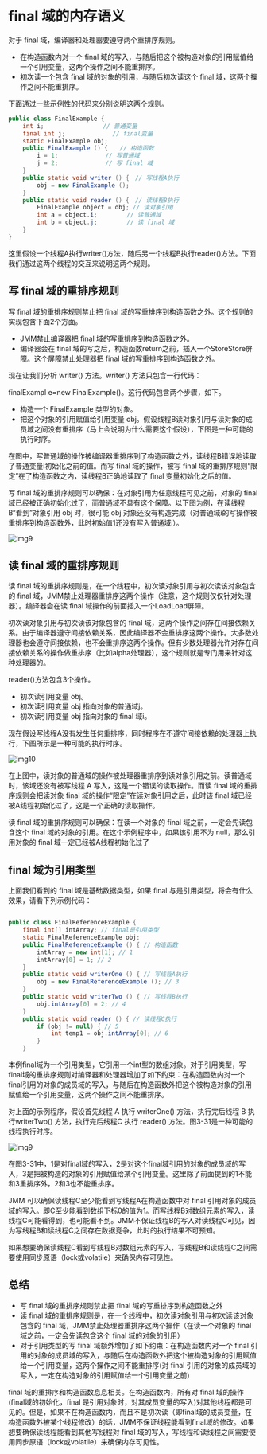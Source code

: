 # final 域的内存语义

对于 final 域，编译器和处理器要遵守两个重排序规则。

- 在构造函数内对一个 final 域的写入，与随后把这个被构造对象的引用赋值给一个引用变量，这两个操作之间不能重排序。
- 初次读一个包含 final 域的对象的引用，与随后初次读这个 final 域，这两个操作之间不能重排序。

下面通过一些示例性的代码来分别说明这两个规则。

```java
public class FinalExample {
    int i;　　　　　　　　　　// 普通变量
    final int j;　　　　　　　　// final变量
    static FinalExample obj;
    public FinalExample () {　　// 构造函数
        i = 1;　　　　　　　　// 写普通域
        j = 2;　　　　　　　　// 写 final 域
    }
    public static void writer () {　// 写线程A执行
        obj = new FinalExample ();
    }
    public static void reader () {　// 读线程B执行
        FinalExample object = obj; // 读对象引用
        int a = object.i;　　　　　// 读普通域
        int b = object.j;　　　　　// 读 final 域
    }
}
```

这里假设一个线程A执行writer()方法，随后另一个线程B执行reader()方法。下面我们通过这两个线程的交互来说明这两个规则。

## 写 final 域的重排序规则

写 final 域的重排序规则禁止把 final 域的写重排序到构造函数之外。这个规则的实现包含下面2个方面。

- JMM禁止编译器把 final 域的写重排序到构造函数之外。
- 编译器会在 final 域的写之后，构造函数return之前，插入一个StoreStore屏障。这个屏障禁止处理器把 final 域的写重排序到构造函数之外。

现在让我们分析 writer() 方法。writer() 方法只包含一行代码：

finalExampl e=new FinalExample()。这行代码包含两个步骤，如下。

- 构造一个 FinalExample 类型的对象。
- 把这个对象的引用赋值给引用变量 obj。假设线程B读对象引用与读对象的成员域之间没有重排序（马上会说明为什么需要这个假设），下图是一种可能的执行时序。
  
在图中，写普通域的操作被编译器重排序到了构造函数之外，读线程B错误地读取了普通变量i初始化之前的值。而写 final 域的操作，被写 final 域的重排序规则“限定”在了构造函数之内，读线程B正确地读取了 final 变量初始化之后的值。

写 final 域的重排序规则可以确保：在对象引用为任意线程可见之前，对象的 final 域已经被正确初始化过了，而普通域不具有这个保障。以下图为例，在读线程B“看到”对象引用 obj 时，很可能 obj 对象还没有构造完成（对普通域i的写操作被重排序到构造函数外，此时初始值1还没有写入普通域i）。

![img9](../img/并发/img9.png)

## 读 final 域的重排序规则

读 final 域的重排序规则是，在一个线程中，初次读对象引用与初次读该对象包含的 final 域，JMM禁止处理器重排序这两个操作（注意，这个规则仅仅针对处理器）。编译器会在读 final 域操作的前面插入一个LoadLoad屏障。

初次读对象引用与初次读该对象包含的 final 域，这两个操作之间存在间接依赖关系。由于编译器遵守间接依赖关系，因此编译器不会重排序这两个操作。大多数处理器也会遵守间接依赖，也不会重排序这两个操作。但有少数处理器允许对存在间接依赖关系的操作做重排序（比如alpha处理器），这个规则就是专门用来针对这种处理器的。

reader()方法包含3个操作。

- 初次读引用变量 obj。
- 初次读引用变量 obj 指向对象的普通域j。
- 初次读引用变量 obj 指向对象的 final 域i。

现在假设写线程A没有发生任何重排序，同时程序在不遵守间接依赖的处理器上执行，下图所示是一种可能的执行时序。

![img10](../img/并发/img10.png)

在上图中，读对象的普通域的操作被处理器重排序到读对象引用之前。读普通域时，该域还没有被写线程 A 写入，这是一个错误的读取操作。而读 final 域的重排序规则会把读对象 final 域的操作“限定”在读对象引用之后，此时该 final 域已经被A线程初始化过了，这是一个正确的读取操作。

读 final 域的重排序规则可以确保：在读一个对象的 final 域之前，一定会先读包含这个 final 域的对象的引用。在这个示例程序中，如果该引用不为 null，那么引用对象的 final 域一定已经被A线程初始化过了

## final 域为引用类型

上面我们看到的 final 域是基础数据类型，如果 final 与是引用类型，将会有什么效果，请看下列示例代码：

```java

public class FinalReferenceExample {
    final int[] intArray; // final是引用类型
    static FinalReferenceExample obj;
    public FinalReferenceExample () { // 构造函数
        intArray = new int[1]; // 1
        intArray[0] = 1; // 2
    }
    public static void writerOne () { // 写线程A执行
        obj = new FinalReferenceExample (); // 3
    }
    public static void writerTwo () { // 写线程B执行
        obj.intArray[0] = 2; // 4
    }
    public static void reader () { // 读线程C执行
        if (obj != null) { // 5
            int temp1 = obj.intArray[0]; // 6
        }
    }

```

本例final域为一个引用类型，它引用一个int型的数组对象。对于引用类型，写final域的重排序规则对编译器和处理器增加了如下约束：在构造函数内对一个final引用的对象的成员域的写入，与随后在构造函数外把这个被构造对象的引用赋值给一个引用变量，这两个操作之间不能重排序。

对上面的示例程序，假设首先线程 A 执行 writerOne() 方法，执行完后线程 B 执行writerTwo() 方法，执行完后线程C 执行 reader() 方法。图3-31是一种可能的线程执行时序。

![img9](../img/并发/img11.png)

在图3-31中，1是对final域的写入，2是对这个final域引用的对象的成员域的写入，3是把被构造的对象的引用赋值给某个引用变量。这里除了前面提到的1不能和3重排序外，2和3也不能重排序。

JMM 可以确保读线程C至少能看到写线程A在构造函数中对 final 引用对象的成员域的写入。即C至少能看到数组下标0的值为1。而写线程B对数组元素的写入，读线程C可能看得到，也可能看不到。JMM不保证线程B的写入对读线程C可见，因为写线程B和读线程C之间存在数据竞争，此时的执行结果不可预知。

如果想要确保读线程C看到写线程B对数组元素的写入，写线程B和读线程C之间需要使用同步原语（lock或volatile）来确保内存可见性。

## 总结

- 写 final 域的重排序规则禁止把 final 域的写重排序到构造函数之外
- 读 final 域的重排序规则是，在一个线程中，初次读对象引用与初次读该对象包含的 final 域，JMM禁止处理器重排序这两个操作（在读一个对象的 final 域之前，一定会先读包含这个 final 域的对象的引用）
- 对于引用类型的写 final 域额外增加了如下约束：在构造函数内对一个 final 引用的对象的成员域的写入，与随后在构造函数外把这个被构造对象的引用赋值给一个引用变量，这两个操作之间不能重排序(对 final 引用的对象的成员域的写入，一定在构造对象的引用赋值给一个引用变量之前)

final 域的重排序和构造函数息息相关。在构造函数内，所有对 final 域的操作(final域的初始化，final 是引用对象时，对其成员变量的写入)对其他线程都是可见的。但是，如果不在构造函数内，而且不是初次读（即final域的成员变量，在构造函数外被某个线程修改）的话，JMM不保证线程能看到final域的修改。如果想要确保读线程能看到其他写线程对 final 域的写入，写线程和读线程之间需要使用同步原语（lock或volatile）来确保内存可见性。
